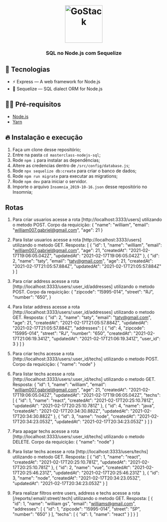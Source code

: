 <h1 align="center">
  <img alt="GoStack" src="https://rocketseat-cdn.s3-sa-east-1.amazonaws.com/masterclass.png" width="120px" />
</h1>

<h3 align="center">
  SQL no Node.js com Sequelize
</h3>

## 🚀 Tecnologias

- ⚡ Express — A web framework for Node.js
- 💾 Sequelize — SQL dialect ORM for Node.js

## ✋🏻 Pré-requisitos

- [Node.js](https://nodejs.org/en/)
- [Yarn](https://yarnpkg.com/pt-BR/docs/install)

## 🔥 Instalação e execução

1. Faça um clone desse repositório;
2. Entre na pasta `cd masterclass-nodejs-sql`;
3. Rode `npm i` para instalar as dependências;
4. Altere as credencias dentro de `/src/config/database.js`;
5. Rode `npx sequelize db:create` para criar o banco de dados;
6. Rode `npm run migrate` para executar as migrations;
7. Rode `npm dev` para iniciar o servidor.
8. Importe o arquivo `Insomnia_2019-10-16.json` desse repositório no Insomnia;

## Rotas

1. Para criar usuarios acesse a rota [http://localhost:3333/users] utilizando o metodo POST.
Corpo da requicição: 
{
	"name": "william",
	"email": "william007.gabriel@gmail.com",
	"age": 21
}

2. Para listar usuarios acesse a rota [http://localhost:3333/users] utilizando o metodo GET.
Resposta:
[
  {
    "id": 1,
    "name": "william",
    "email": "william007.gabriel@gmail.com",
    "age": 21,
    "createdAt": "2021-02-17T19:06:05.042Z",
    "updatedAt": "2021-02-17T19:06:05.042Z"
  },
  {
    "id": 2,
    "name": "taty",
    "email": "taty@gmail.com",
    "age": 21,
    "createdAt": "2021-02-17T21:05:57.884Z",
    "updatedAt": "2021-02-17T21:05:57.884Z"
  }
]

3. Para criar address acesse a rota [http://localhost:3333/users/:user_id/addresses] utilizando o metodo POST.
Corpo da requicição: 
{
	"zipcode": "15995-014",
	"street": "RJ", 
	"number": "650", 
}

4. Para listar address acesse a rota [http://localhost:3333/users/:user_id/addresses] utilizando o metodo GET.
Resposta:
{
  "id": 2,
  "name": "taty",
  "email": "taty@gmail.com",
  "age": 21,
  "createdAt": "2021-02-17T21:05:57.884Z",
  "updatedAt": "2021-02-17T21:05:57.884Z",
  "addresses": [
    {
      "id": 4,
      "zipcode": "15995-014",
      "street": "RJ",
      "number": "650",
      "createdAt": "2021-02-17T21:06:19.341Z",
      "updatedAt": "2021-02-17T21:06:19.341Z",
      "user_id": 3
    }
  ]
}

5. Para criar techs acesse a rota [http://localhost:3333/users/:user_id/techs] utilizando o metodo POST.
Corpo da requicição:
{
	"name": "node"
}

6. Para listar techs acesse a rota [http://localhost:3333/users/:user_id/techs] utilizando o metodo GET.
Resposta:
{
  "id": 1,
  "name": "william",
  "email": "william007.gabriel@gmail.com",
  "age": 21,
  "createdAt": "2021-02-17T19:06:05.042Z",
  "updatedAt": "2021-02-17T19:06:05.042Z",
  "techs": [
    {
      "id": 1,
      "name": "react",
      "createdAt": "2021-02-17T20:25:10.781Z",
      "updatedAt": "2021-02-17T20:25:10.781Z"
    },
    {
      "id": 4,
      "name": "java",
      "createdAt": "2021-02-17T20:34:30.882Z",
      "updatedAt": "2021-02-17T20:34:30.882Z"
    },
    {
      "id": 3,
      "name": "node",
      "createdAt": "2021-02-17T20:34:23.053Z",
      "updatedAt": "2021-02-17T20:34:23.053Z"
    }
  ]
}

7. Para apagar techs acesse a rota [http://localhost:3333/users/:user_id/techs] utilizando o metodo DELETE.
Corpo da requicição:
{
	"name": "node"
}

8. Para listar techs acesse a rota [http://localhost:3333/users/techs] utilizando o metodo GET.
Resposta:
[
  {
    "id": 1,
    "name": "react",
    "createdAt": "2021-02-17T20:25:10.781Z",
    "updatedAt": "2021-02-17T20:25:10.781Z"
  },
  {
    "id": 2,
    "name": "vue",
    "createdAt": "2021-02-17T20:25:46.231Z",
    "updatedAt": "2021-02-17T20:25:46.231Z"
  },
  {
    "id": 3,
    "name": "node",
    "createdAt": "2021-02-17T20:34:23.053Z",
    "updatedAt": "2021-02-17T20:34:23.053Z"
  }
]

9. Para realizar filtros entre users, address e techs acesse a rota [/reports/:email/:street/:tech] utilizando o metodo GET.
Resposta:
[
  {
    "id": 1,
    "name": "william gs",
    "email": "williams@gmail.com",
    "addresses": [
      {
        "id": 1,
        "zipcode": "15995-014",
        "street": "SP",
        "number": "650"
      }
    ],
    "techs": [
      {
        "id": 1,
        "name": "react"
      }
    ]
  }
]